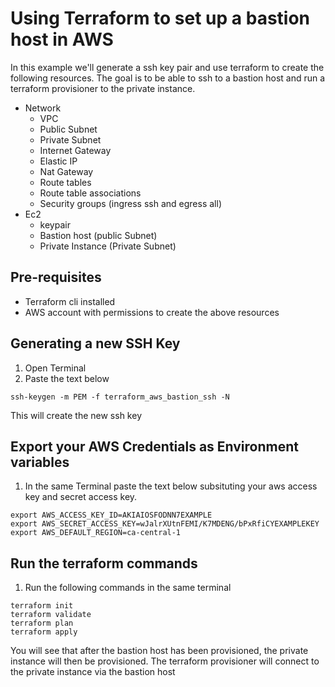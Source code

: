 # Using Terraform to set up a bastion host in AWS

In this example we'll generate a ssh key pair and use terraform to create the following resources. The goal is to be able to ssh to a bastion host and run a terraform provisioner to the private instance.

- Network
  - VPC
  - Public Subnet
  - Private Subnet
  - Internet Gateway
  - Elastic IP
  - Nat Gateway
  - Route tables
  - Route table associations
  - Security groups (ingress ssh and egress all)
- Ec2
  - keypair
  - Bastion host (public Subnet)
  - Private Instance (Private Subnet)

## Pre-requisites

- Terraform cli installed
- AWS account with permissions to create the above resources

## Generating a new SSH Key

1. Open Terminal
2. Paste the text below

  ```shell
  ssh-keygen -m PEM -f terraform_aws_bastion_ssh -N
  ```

This will create the new ssh key

## Export your AWS Credentials as Environment variables

1. In the same Terminal paste the text below subsituting your aws access key and secret access key.

  ```shell
  export AWS_ACCESS_KEY_ID=AKIAIOSFODNN7EXAMPLE
  export AWS_SECRET_ACCESS_KEY=wJalrXUtnFEMI/K7MDENG/bPxRfiCYEXAMPLEKEY
  export AWS_DEFAULT_REGION=ca-central-1
  ```  

## Run the terraform commands

1. Run the following commands in the same terminal

  ```shell
  terraform init
  terraform validate
  terraform plan
  terraform apply
  ```

You will see that after the bastion host has been provisioned, the private instance will then be provisioned. The terraform provisioner will connect to the private instance via the bastion host

